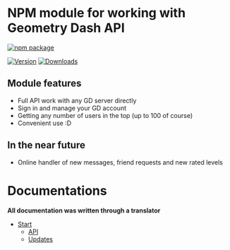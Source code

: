 # NPM module for working with Geometry Dash API

[![npm package](https://nodei.co/npm/geometry-dash-api.png?downloads=true&downloadRank=true&stars=true)](https://nodei.co/npm/geometry-dash-api/)
<p>
<a href="https://www.npmjs.com/package/geometry-dash-api"><img src="https://img.shields.io/npm/v/geometry-dash-api.svg" alt="Version"></a>
<a href="https://www.npmjs.com/package/geometry-dash-api"><img src="https://img.shields.io/npm/dt/geometry-dash-api.svg" alt="Downloads"></a>
</p>

## Module features
* Full API work with any GD server directly
* Sign in and manage your GD account
* Getting any number of users in the top (up to 100 of course)
* Convenient use :D
## In the near future
* Online handler of new messages, friend requests and new rated levels
# Documentations
 **All documentation was written through a translator**
* [Start](https://github.com/fakemancat/geometry-dash-api/blob/master/docs/start.md)
  * [API](https://github.com/fakemancat/geometry-dash-api/blob/master/docs/API.md)
  * [Updates](https://github.com/fakemancat/geometry-dash-api/blob/master/docs/Updates.md)
#
